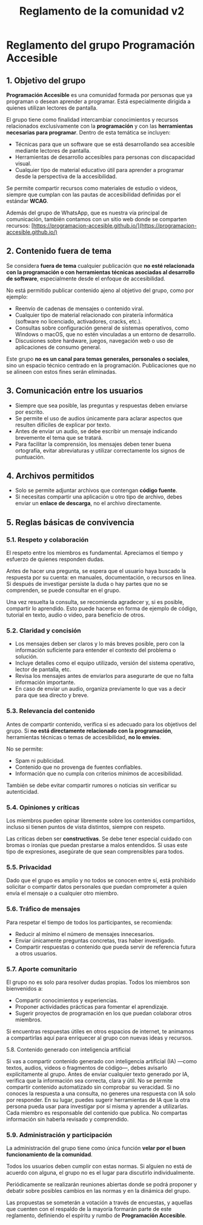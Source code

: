﻿---
layout: page
title: Reglamento de la comunidad v2
permalink: /reglamento-v2/
---

# Reglamento del grupo Programación Accesible

## 1. Objetivo del grupo

**Programación Accesible** es una comunidad formada por personas que ya programan o desean aprender a programar. Está especialmente dirigida a quienes utilizan lectores de pantalla.

El grupo tiene como finalidad intercambiar conocimientos y recursos relacionados exclusivamente con la **programación** y con las **herramientas necesarias para programar**. Dentro de esta temática se incluyen:

* Técnicas para que un software que se está desarrollando sea accesible mediante lectores de pantalla.
* Herramientas de desarrollo accesibles para personas con discapacidad visual.
* Cualquier tipo de material educativo útil para aprender a programar desde la perspectiva de la accesibilidad.

Se permite compartir recursos como materiales de estudio o videos, siempre que cumplan con las pautas de accesibilidad definidas por el estándar **WCAG**.

Además del grupo de WhatsApp, que es nuestra vía principal de comunicación, también contamos con un sitio web donde se comparten recursos:
[https://programacion-accesible.github.io/](https://programacion-accesible.github.io/)

## 2. Contenido fuera de tema

Se considera **fuera de tema** cualquier publicación que **no esté relacionada con la programación o con herramientas técnicas asociadas al desarrollo de software**, especialmente desde el enfoque de accesibilidad.

No está permitido publicar contenido ajeno al objetivo del grupo, como por ejemplo:

* Reenvío de cadenas de mensajes o contenido viral.
* Cualquier tipo de material relacionado con piratería informática (software no licenciado, activadores, cracks, etc.).
* Consultas sobre configuración general de sistemas operativos, como Windows o macOS, que no estén vinculadas a un entorno de desarrollo.
* Discusiones sobre hardware, juegos, navegación web o uso de aplicaciones de consumo general.

Este grupo **no es un canal para temas generales, personales o sociales**, sino un espacio técnico centrado en la programación. Publicaciones que no se alineen con estos fines serán eliminadas.

## 3. Comunicación entre los usuarios

* Siempre que sea posible, las preguntas y respuestas deben enviarse por escrito.
* Se permite el uso de audios únicamente para aclarar aspectos que resulten difíciles de explicar por texto.
* Antes de enviar un audio, se debe escribir un mensaje indicando brevemente el tema que se tratará.
* Para facilitar la comprensión, los mensajes deben tener buena ortografía, evitar abreviaturas y utilizar correctamente los signos de puntuación.

## 4. Archivos permitidos

* Solo se permite adjuntar archivos que contengan **código fuente**.
* Si necesitas compartir una aplicación u otro tipo de archivo, debes enviar un **enlace de descarga**, no el archivo directamente.

## 5. Reglas básicas de convivencia

### 5.1. Respeto y colaboración

El respeto entre los miembros es fundamental. Apreciamos el tiempo y esfuerzo de quienes responden dudas.

Antes de hacer una pregunta, se espera que el usuario haya buscado la respuesta por su cuenta: en manuales, documentación, o recursos en línea. Si después de investigar persiste la duda o hay partes que no se comprenden, se puede consultar en el grupo.

Una vez resuelta la consulta, se recomienda agradecer y, si es posible, compartir lo aprendido. Esto puede hacerse en forma de ejemplo de código, tutorial en texto, audio o video, para beneficio de otros.

### 5.2. Claridad y concisión

* Los mensajes deben ser claros y lo más breves posible, pero con la información suficiente para entender el contexto del problema o solución.
* Incluye detalles como el equipo utilizado, versión del sistema operativo, lector de pantalla, etc.
* Revisa los mensajes antes de enviarlos para asegurarte de que no falta información importante.
* En caso de enviar un audio, organiza previamente lo que vas a decir para que sea directo y breve.

### 5.3. Relevancia del contenido

Antes de compartir contenido, verifica si es adecuado para los objetivos del grupo. Si **no está directamente relacionado con la programación**, herramientas técnicas o temas de accesibilidad, **no lo envíes**.

No se permite:

* Spam ni publicidad.
* Contenido que no provenga de fuentes confiables.
* Información que no cumpla con criterios mínimos de accesibilidad.

También se debe evitar compartir rumores o noticias sin verificar su autenticidad.

### 5.4. Opiniones y críticas

Los miembros pueden opinar libremente sobre los contenidos compartidos, incluso si tienen puntos de vista distintos, siempre con respeto.

Las críticas deben ser **constructivas**. Se debe tener especial cuidado con bromas o ironías que puedan prestarse a malos entendidos. Si usas este tipo de expresiones, asegúrate de que sean comprensibles para todos.

### 5.5. Privacidad

Dado que el grupo es amplio y no todos se conocen entre sí, está prohibido solicitar o compartir datos personales que puedan comprometer a quien envía el mensaje o a cualquier otro miembro.

### 5.6. Tráfico de mensajes

Para respetar el tiempo de todos los participantes, se recomienda:

* Reducir al mínimo el número de mensajes innecesarios.
* Enviar únicamente preguntas concretas, tras haber investigado.
* Compartir respuestas o contenido que pueda servir de referencia futura a otros usuarios.

### 5.7. Aporte comunitario

El grupo no es solo para resolver dudas propias. Todos los miembros son bienvenidos a:

* Compartir conocimientos y experiencias.
* Proponer actividades prácticas para fomentar el aprendizaje.
* Sugerir proyectos de programación en los que puedan colaborar otros miembros.

Si encuentras respuestas útiles en otros espacios de internet, te animamos a compartirlas aquí para enriquecer al grupo con nuevas ideas y recursos.

5.8. Contenido generado con inteligencia artificial

Si vas a compartir contenido generado con inteligencia artificial (IA) —como textos, audios, videos o fragmentos de código—, debes avisarlo explícitamente al grupo.
Antes de enviar cualquier texto generado por IA, verifica que la información sea correcta, clara y útil. No se permite compartir contenido automatizado sin comprobar su veracidad.
Si no conoces la respuesta a una consulta, no generes una respuesta con IA solo por responder. En su lugar, puedes sugerir herramientas de IA que la otra persona pueda usar para investigar por sí misma y aprender a utilizarlas.
Cada miembro es responsable del contenido que publica. No compartas información sin haberla revisado y comprendido.

### 5.9. Administración y participación

La administración del grupo tiene como única función **velar por el buen funcionamiento de la comunidad**.

Todos los usuarios deben cumplir con estas normas. Si alguien no está de acuerdo con alguna, el grupo no es el lugar para discutirlo individualmente.

Periódicamente se realizarán reuniones abiertas donde se podrá proponer y debatir sobre posibles cambios en las normas y en la dinámica del grupo.

Las propuestas se someterán a votación a través de encuestas, y aquellas que cuenten con el respaldo de la mayoría formarán parte de este reglamento, definiendo el espíritu y rumbo de **Programación Accesible**.